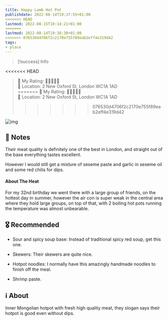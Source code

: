 ```yaml
---
title: Happy Lamb Hot Pot
publishdate: 2022-08-14T19:37:55+01:00
<<<<<<< HEAD
lastmod: 2022-08-15T10:14:21+01:00
=======
lastmod: 2022-08-14T19:38:30+01:00
>>>>>>> 076530d4706f2c2170e755f89eab2eff4e319d42
tags: 
- place
---
```






> [!success] Info 
 > 
<<<<<<< HEAD
 > 🤔 My Rating: 💙💙💙💙🖤 <br> 📌 Location: 2 New Oxford St, London WC1A 1AD <br> 
=======
 > 🤔 My Rating: 💚💚💚💚🖤 <br> 📌 Location: 2 New Oxford St, London WC1A 1AD <br> 
>>>>>>> 076530d4706f2c2170e755f89eab2eff4e319d42

![img](https://happylambuk.com/wp-content/uploads/happy-lamb-gallery-footer-3.jpg)



## 📝 Notes



Their meat quality is definitely one of the best in London, and straight out of the base everything tastes excellent.

However I would still get a mixture of seseme paste and garlic in seseme oil and some red chilis for dips.



#### About The Heat

For my 32nd birthday we went there with a large group of friends, on the hottest day in summer, however the air con is super weak in the central area where they hold large groups, on top of that, with 2 boiling hot pots running the temperature was almost unbearable. 



## 🎖 Recommended 



- Sour and spicy soup base: Instead of traditional spicy red soup, get this one.

- Skewers: Their skewers are quite nice.

- Hotpot noodles: I normally have this amazingly handmade noodles to finish off the meal.

- Shrimp paste.



## ℹ️ About



Inner Mongolian hotpot with fresh high quality meat, they slogan says their hotpot is good even without dips.




